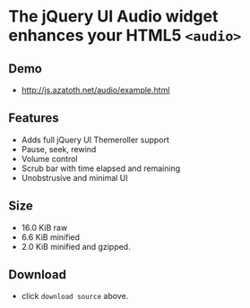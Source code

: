 # The jQuery UI Audio widget enhances your HTML5 `<audio>`

## Demo
* <http://js.azatoth.net/audio/example.html>

## Features
* Adds full jQuery UI Themeroller support
* Pause, seek, rewind
* Volume control
* Scrub bar with time elapsed and remaining
* Unobstrusive and minimal UI

## Size
* 16.0 KiB raw
* 6.6 KiB minified
* 2.0 KiB minified and gzipped.

## Download
* click `download source` above.


